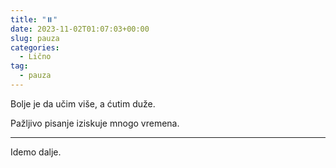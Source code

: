 ```yaml
---
title: "⏸️"
date: 2023-11-02T01:07:03+00:00
slug: pauza
categories:
  - Lično
tag:
  - pauza
---
```


Bolje je da učim više, a ćutim duže.

<!--more-->

Pažljivo pisanje iziskuje mnogo vremena.

---

Idemo dalje.